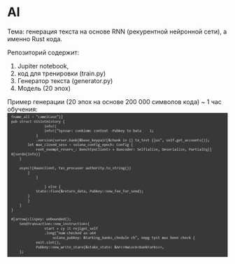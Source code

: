 # AI
Тема: генерация текста на основе RNN (рекурентной нейронной сети), а именно Rust кода.

Репозиторий содержит:
1) Jupiter notebook, 
2) код для тренировки (train.py) 
3) Генератор текста (generator.py)
4) Модель (20 эпох)

Пример генерации (20 эпох на основе 200 000 символов кода) ~ 1 час обучения:
![alt text](example.png "Example")
